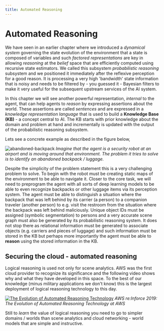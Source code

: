 ```yaml
---
title: Automated Reasoning
---
```


# Automated Reasoning

We have seen in an earlier chapter where we introduced a _dynamical system_ governing the state evolution of the environment that a state is composed of variables and such _factored representations_ are key in allowing _reasoning_ at the _belief_ space that are efficiently computed using recursive state estimators. We called this subsystem _probabilistic reasoning_ subsystem and we positioned it immediately after the reflexive perception for a good reason. It is processing a very high 'bandwidth' state information that is noisy and needs to be filtered by - you guessed it - Bayesian filters to make it very useful for the subsequent upstream services of the AI system. 

In this chapter we will see another powerful representation, _internal_ to the agent, that can help agents to _reason_ by expressing assertions about the world. These assertions are called _sentences_ and are expressed in a _knowledge representation language_ that is used to build a  **Knowledge Base (KB)** - a concept central to AI. The KB starts with prior knowledge about the domain and problem at hand and incrementally is updated with the output of the probabilistic reasoning subsystem. 

Lets see a concrete example as described in the figure below,

![abandoned-backpack](images/abandoned-backpack.jpg#center)
*Imagine that the agent is a security robot at an airport and is moving around that environment. The problem it tries to solve is to identify an abandoned backpack / luggage.*

Despite the simplicity of the problem statement this is a very challenging problem to solve. To begin with the robot must be creating static maps of the environment to be able to navigate it. Closer to the core task, we will need to preprogram the agent with all sorts of deep learning models to be able to even recognize backpacks or other luggage items via its perception system. The agent must be able to distinguish a situation  where the backpack that was left behind by its carrier (a person) to a companion traveler (another person) to e.g. visit the restroom from the situation where the backpack was left behind maliciously. Unique object IDs must be assigned (symbolic segmentation) to persons and a very accurate scene graph must also be generated by its probabilistic reasoning system. It does not stop there as relational information must be generated to associate objects (e.g. carriers and pieces of luggage) and such information must be stored in the KB but perhaps more importantly the agent must be able to **reason** using the stored information in the KB. 

## Securing the cloud - automated reasoning

Logical reasoning is used not only for scene analytics. AWS was the first cloud provider to recognize its significance and the following video shows why and what they have developed in this space. To the best of our knowledge (minus military applications we don't know) this is the largest deployment of logical reasoning technology to this day. 

[![The Evolution of Automated Reasoning Technology](https://img.youtube.com/vi/x6wsTFnU3eY/0.jpg#center)](https://www.youtube.com/watch?v=x6wsTFnU3eY)
_AWS re:Inforce 2019: The Evolution of Automated Reasoning Technology at AWS_

Still to _learn_ the value of logical reasoning you need to go to simpler domains / worlds than scene analytics and cloud networking - world models that are simple and instructive. 